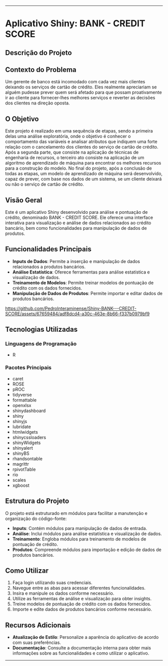 
---

# Aplicativo Shiny: BANK - CREDIT SCORE


## Descrição do Projeto
## Contexto do Problema
Um gerente de banco está incomodado com cada vez mais clientes deixando os serviços de cartão de crédito. Eles realmente apreciariam se alguém pudesse prever quem será afetado para que possam proativamente ir ao cliente para fornecer-lhes melhores serviços e reverter as decisões dos clientes na direção oposta.

## O Objetivo
Este projeto é realizado em uma sequência de etapas, sendo a primeira delas uma análise exploratória, onde o objetivo é conhecer o comportamento das variáveis e analisar atributos que indiquem uma forte relação com o cancelamento dos clientes do serviço de cartão de crédito. Após a segunda parte, que consiste na aplicação de técnicas de engenharia de recursos, o terceiro ato consiste na aplicação de um algoritmo de aprendizado de máquina para encontrar os melhores recursos para a construção do modelo. No final do projeto, após a conclusão de todas as etapas, um modelo de aprendizado de máquina será desenvolvido, capaz de prever, com base nos dados de um sistema, se um cliente deixará ou não o serviço de cartão de crédito.

## Visão Geral

Este é um aplicativo Shiny desenvolvido para análise e pontuação de crédito, denominado BANK - CREDIT SCORE. Ele oferece uma interface interativa para visualização e análise de dados relacionados ao crédito bancário, bem como funcionalidades para manipulação de dados de produtos.

## Funcionalidades Principais

- **Inputs de Dados**: Permite a inserção e manipulação de dados relacionados a produtos bancários.
- **Análise Estatística**: Oferece ferramentas para análise estatística e visualização de dados.
- **Treinamento de Modelos**: Permite treinar modelos de pontuação de crédito com os dados fornecidos.
- **Manipulação de Dados de Produtos**: Permite importar e editar dados de produtos bancários.


https://github.com/PedroInteraminense/Shiny-BANK---CREDIT-SCORE/assets/67659484/adf8dcd4-a30c-463e-8b66-f337b0979bf9


## Tecnologias Utilizadas

### Linguagens de Programação

- R

### Pacotes Principais

- caret
- ROSE
- pROC
- tidyverse
- formattable
- openxlsx
- shinydashboard
- shiny
- shinyjs
- lubridate
- htmlwidgets
- shinycssloaders
- shinyWidgets
- shinyalert
- shinyBS
- rhandsontable
- magrittr
- rpivotTable
- rio
- scales
- xgboost

## Estrutura do Projeto

O projeto está estruturado em módulos para facilitar a manutenção e organização do código-fonte:

- **Inputs**: Contém módulos para manipulação de dados de entrada.
- **Análise**: Inclui módulos para análise estatística e visualização de dados.
- **Treinamento**: Engloba módulos para treinamento de modelos de pontuação de crédito.
- **Produtos**: Compreende módulos para importação e edição de dados de produtos bancários.

## Como Utilizar

1. Faça login utilizando suas credenciais.
2. Navegue entre as abas para acessar diferentes funcionalidades.
3. Insira e manipule os dados conforme necessário.
4. Utilize as ferramentas de análise e visualização para obter insights.
5. Treine modelos de pontuação de crédito com os dados fornecidos.
6. Importe e edite dados de produtos bancários conforme necessário.

## Recursos Adicionais

- **Atualização de Estilo**: Personalize a aparência do aplicativo de acordo com suas preferências.
- **Documentação**: Consulte a documentação interna para obter mais informações sobre as funcionalidades e como utilizar o aplicativo.

---
